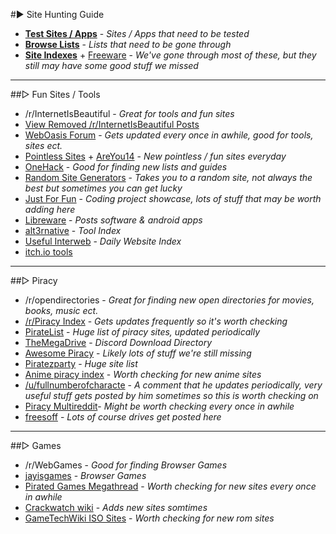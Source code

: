 #► Site Hunting Guide

* **[Test Sites / Apps](https://rentry.co/4dqmi)** - *Sites / Apps that need to be tested*
* **[Browse Lists](https://rentry.co/oghty)** - *Lists that need to be gone through*
* **[Site Indexes](https://www.reddit.com/r/FREEMEDIAHECKYEAH/wiki/misc#wiki_.25BA_indexes)** + [Freeware](https://www.reddit.com/r/FREEMEDIAHECKYEAH/wiki/download#wiki_.25B7_freeware_sites) - *We've gone through most of these, but they still may have some good stuff we missed*

***

##▷ Fun Sites / Tools

* /r/InternetIsBeautiful - *Great for tools and fun sites*
* [View Removed /r/InternetIsBeautiful Posts](https://www.reveddit.com/v/internetisbeautiful/)
* [WebOasis Forum](https://weboas.is/forum/index.php) - *Gets updated every once in awhile, good for tools, sites ect.*
* [Pointless Sites](https://www.pointlesssites.com/) + [AreYou14](http://www.areyou14.com/) - *New pointless / fun sites everyday*
* [OneHack](https://onehack.us/ ) - *Good for finding new lists and guides*
* [Random Site Generators](https://www.reddit.com/r/FREEMEDIAHECKYEAH/wiki/storage#wiki_random_sites) - *Takes you to a random site, not always the best but sometimes you can get lucky*
* [Just For Fun](https://justforfun.io/) - *Coding project showcase, lots of stuff that may be worth adding here*
* [Libreware](https://t.me/s/Libreware) - *Posts software & android apps*
* [alt3rnative](https://github.com/machiav3lli/alt3rnative) - *Tool Index*
* [Useful Interweb](https://usefulinterweb.com/) - *Daily Website Index*
* [itch.io tools](https://itch.io/tools/free)

***

##▷ Piracy

* /r/opendirectories - *Great for finding new open directories for movies, books, music ect.*
* [/r/Piracy Index](https://www.reddit.com/r/Piracy/wiki/index) - *Gets updates frequently so it's worth checking* 
* [PirateList](https://thepiratelist.com/) - *Huge list of piracy sites, updated periodically* 
* [TheMegaDrive](https://discord.gg/h2P5zsNMxZ) - *Discord Download Directory* 
* [Awesome Piracy](https://github.com/Igglybuff/awesome-piracy) - *Likely lots of stuff we're still missing*
* [Piratezparty](https://github.com/SpamVerse/Piratezparty) - *Huge site list*
* [Anime piracy index](https://piracy.moe/) - *Worth checking for new anime sites* 
* [/u/fullnumberofcharacte](https://www.reddit.com/r/FREEMEDIAHECKYEAH/comments/g37lwb/megapiracywiki/g1lnle5/) - *A comment that he updates periodically, very useful stuff gets posted by him sometimes so this is worth checking on* 
* [Piracy Multireddit](https://www.reddit.com/user/nbatman/m/piracy/)- *Might be worth checking every once in awhile* 
* [freesoff](https://freesoff.com/)  - *Lots of course drives get posted here*

***

##▷ Games

* /r/WebGames - *Good for finding Browser Games*
* [jayisgames](https://jayisgames.com/) - *Browser Games*
* [Pirated Games Megathread](https://www.reddit.com/r/PiratedGames/comments/i2uun1/rpiratedgames_mega_thread/) - *Worth checking for new sites every once in awhile*
* [Crackwatch wiki](https://redd.it/kpqrsv) - *Adds new sites somtimes*
* [GameTechWiki ISO Sites](https://emulation.gametechwiki.com/index.php/ROM_%26_ISO_Sites#Downloads) - *Worth checking for new rom sites*